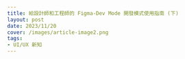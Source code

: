 ```yaml
---
title: 給設計師和工程師的 Figma-Dev Mode 開發模式使用指南 (下)
layout: post
date: 2023/11/20
cover: /images/article-image2.png
tags:
- UI/UX 新知
---
```

